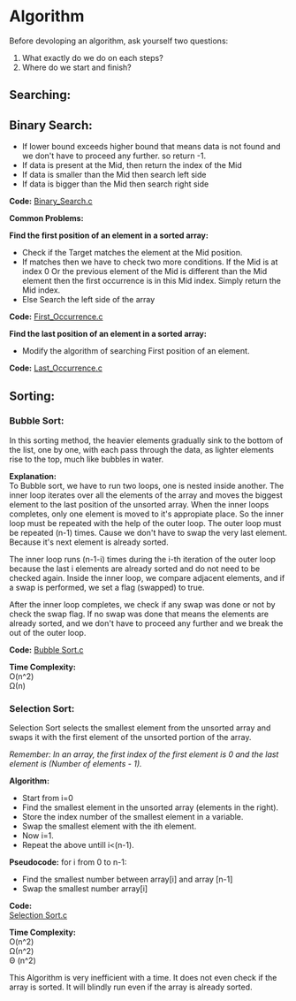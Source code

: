 # Algorithm

Before devoloping an algorithm, ask yourself two questions:   
1. What exactly do we do on each steps?  
2. Where do we start and finish?

## Searching:
## Binary Search:
* If lower bound exceeds higher bound that means data is not found and we don't have to proceed any further. so return -1.
* If data is present at the Mid, then return the index of the Mid
* If data is smaller than the Mid then search left side
* If data is bigger than the Mid then search right side

**Code:** [Binary_Search.c](Binary_Search/Binary_Search.c)

**Common Problems:**    

**Find the first position of an element in a sorted array:**
* Check if the Target matches the element at the Mid position.
* If matches then we have to check two more conditions. If the Mid is at index 0 Or the previous element of the Mid is different than the Mid element then the first occurrence is in this Mid index. Simply return the Mid index.
* Else Search the left side of the array

**Code:** [First_Occurrence.c](Binary_Search/First_Occurrence.c)

**Find the last position of an element in a sorted array:**
* Modify the algorithm of searching First position of an element.

**Code:** [Last_Occurrence.c](Binary_Search/Last_Occurrrence.c)

## Sorting:

### Bubble Sort:
In this sorting method, the heavier elements gradually sink to the bottom of the list, one by one, with each pass through the data, as lighter elements rise to the top, much like bubbles in water.

**Explanation:**    
To Bubble sort, we have to run two loops, one is nested inside another. The inner loop iterates over all the elements of the array and moves the biggest element to the last position of the unsorted array. When the inner loops completes, only one element is moved to it's appropiate place. So the inner loop must be repeated with the help of the outer loop. The outer loop must be repeated (n-1) times. Cause we don't have to swap the very last element. Because it's next element is already sorted.

The inner loop runs (n-1-i) times during the i-th iteration of the outer loop because the last i elements are already sorted and do not need to be checked again. Inside the inner loop, we compare adjacent elements, and if a swap is performed, we set a flag (swapped) to true.

After the inner loop completes, we check if any swap was done or not by check the swap flag. If no swap was done that means the elements are already sorted, and we don't have to proceed any further and we break the out of the outer loop.

**Code:**
[Bubble Sort.c](Bubble_Sort.c)

**Time Complexity:**   
O(n^2)   
Ω(n)   

### Selection Sort:
Selection Sort selects the smallest element from the unsorted array and swaps it with the first element of the unsorted portion of the array.

*Remember: In an array, the first index of the first element is 0 and the last element is (Number of elements - 1).*

**Algorithm:**

* Start from i=0
* Find the smallest element in the unsorted array (elements in the right).
* Store the index number of the smallest element in a variable.
* Swap the smallest element with the ith element.
* Now i=1.
* Repeat the above untill i<(n-1).

**Pseudocode:**
for i from 0 to n-1:
* Find the smallest number between array[i] and array [n-1]   
* Swap the smallest number array[i]


**Code:**      
[Selection Sort.c](Selection_Sort.c)

**Time Complexity:**   
O(n^2)   
Ω(n^2)   
Θ (n^2)   

This Algorithm is very inefficient with a time. It does not even check if the array is sorted. It will blindly run even if the array is already sorted.
